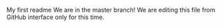 My first readme
We are in the master branch!
We are editing this file from GitHub interface only for this time.
